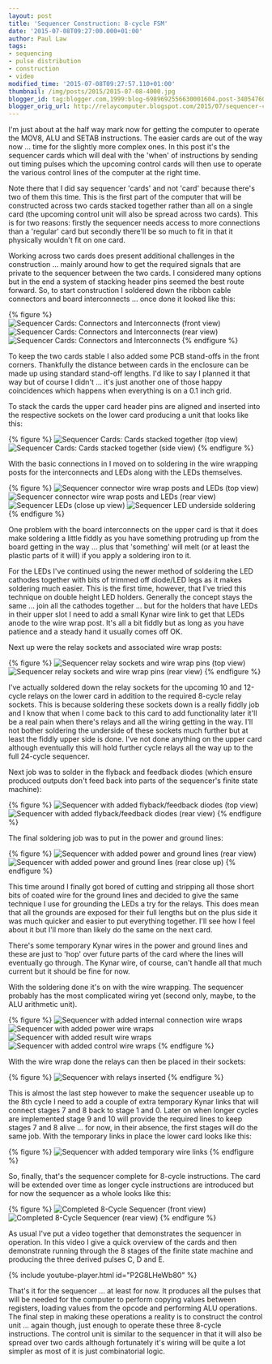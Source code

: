 ```yaml
---
layout: post
title: 'Sequencer Construction: 8-cycle FSM'
date: '2015-07-08T09:27:00.000+01:00'
author: Paul Law
tags:
- sequencing
- pulse distribution
- construction
- video
modified_time: '2015-07-08T09:27:57.110+01:00'
thumbnail: /img/posts/2015/2015-07-08-4000.jpg
blogger_id: tag:blogger.com,1999:blog-6989692556630001604.post-3405476013330306273
blogger_orig_url: http://relaycomputer.blogspot.com/2015/07/sequencer-construction-8-cycle-fsm.html
---
```


I'm just about at the half 
way mark now for getting the computer to operate the MOV8, ALU and SETAB 
instructions. The easier cards are out of the way now ... time for the 
slightly more complex ones. In this post it's the sequencer cards which will 
deal with the 'when' of instructions by sending out timing pulses which the 
upcoming control cards will then use to operate the various control lines of 
the computer at the right time.

Note there that I did say sequencer 
'cards' and not 'card' because there's two of them this time. This is the 
first part of the computer that will be constructed across two cards stacked 
together rather than all on a single card (the upcoming control unit will also 
be spread across two cards). This is for two reasons: firstly the sequencer 
needs access to more connections than a 'regular' card but secondly there'll 
be so much to fit in that it physically wouldn't fit on one card.

Working across two cards does present additional challenges in the 
construction ... mainly around how to get the required signals that are 
private to the sequencer between the two cards. I considered many options but 
in the end a system of stacking header pins seemed the best route forward. So, 
to start construction I soldered down the ribbon cable connectors and board 
interconnects ... once done it looked like this:

{% figure %}
![Sequencer Cards: Connectors and Interconnects (front view)](/assets/img/posts/2015/2015-07-08-0000.jpg)
![Sequencer Cards: Connectors and Interconnects (rear view)](/assets/img/posts/2015/2015-07-08-0001.jpg)
![Sequencer Cards: Connectors and Interconnects](/assets/img/posts/2015/2015-07-08-0002.jpg)
{% endfigure %}

To keep the two cards stable I also added some PCB 
stand-offs in the front corners. Thankfully the distance between cards in the 
enclosure can be made up using standard stand-off lengths. I'd like to say I 
planned it that way but of course I didn't ... it's just another one of those 
happy coincidences which happens when everything is on a 0.1 inch grid.

To stack the cards the upper card header pins are aligned and inserted 
into the respective sockets on the lower card producing a unit that looks like 
this:

{% figure %}
![Sequencer Cards: Cards stacked together (top view)](/assets/img/posts/2015/2015-07-08-0003.jpg)
![Sequencer Cards: Cards stacked together (side view)](/assets/img/posts/2015/2015-07-08-0004.jpg)
{% endfigure %}

With the basic connections in I moved on to soldering 
in the wire wrapping posts for the interconnects and LEDs along with the LEDs 
themselves.

{% figure %}
![Sequencer connector wire wrap posts and LEDs (top view)](/assets/img/posts/2015/2015-07-08-0005.jpg)
![Sequencer connector wire wrap posts and LEDs (rear view)](/assets/img/posts/2015/2015-07-08-0006.jpg)
![Sequencer LEDs (close up view)](/assets/img/posts/2015/2015-07-08-0007.jpg)
![Sequencer LED underside soldering](/assets/img/posts/2015/2015-07-08-0008.jpg)
{% endfigure %}

One problem with the board interconnects on the upper card is that 
it does make soldering a little fiddly as you have something protruding up 
from the board getting in the way ... plus that 'something' will melt (or at 
least the plastic parts of it will) if you apply a soldering iron to it.

For the LEDs I've continued using the newer method of soldering the 
LED cathodes together with bits of trimmed off diode/LED legs as it makes 
soldering much easier. This is the first time, however, that I've tried this 
technique on double height LED holders. Generally the concept stays the same 
... join all the cathodes together ... but for the holders that have LEDs in 
their upper slot I need to add a small Kynar wire link to get that LEDs anode 
to the wire wrap post. It's all a bit fiddly but as long as you have patience 
and a steady hand it usually comes off OK.

Next up were the relay 
sockets and associated wire wrap posts:

{% figure %}
![Sequencer relay sockets and wire wrap pins (top view)](/assets/img/posts/2015/2015-07-08-0009.jpg)
![Sequencer relay sockets and wire wrap pins (rear view)](/assets/img/posts/2015/2015-07-08-0010.jpg)
{% endfigure %}

I've actually soldered down the relay sockets 
for the upcoming 10 and 12-cycle relays on the lower card in addition to the 
required 8-cycle relay sockets. This is because soldering these sockets down 
is a really fiddly job and I know that when I come back to this card to add 
functionality later it'll be a real pain when there's relays and all the 
wiring getting in the way. I'll not bother soldering the underside of these 
sockets much further but at least the fiddly upper side is done. I've not done 
anything on the upper card although eventually this will hold further cycle 
relays all the way up to the full 24-cycle sequencer.

Next job was 
to solder in the flyback and feedback diodes (which ensure produced outputs 
don't feed back into parts of the sequencer's finite state machine):

{% figure %}
![Sequencer with added flyback/feedback diodes (top view)](/assets/img/posts/2015/2015-07-08-0011.jpg)
![Sequencer with added flyback/feedback diodes (rear view)](/assets/img/posts/2015/2015-07-08-0012.jpg)
{% endfigure %}

The final soldering job was to put in the 
power and ground lines:

{% figure %}
![Sequencer with added power and ground lines (rear view)](/assets/img/posts/2015/2015-07-08-0013.jpg)
![Sequencer with added power and ground lines (rear close up)](/assets/img/posts/2015/2015-07-08-0014.jpg)
{% endfigure %}

This time around I finally got bored of 
cutting and stripping all those short bits of coated wire for the ground lines 
and decided to give the same technique I use for grounding the LEDs a try for 
the relays. This does mean that all the grounds are exposed for their full 
lengths but on the plus side it was much quicker and easier to put everything 
together. I'll see how I feel about it but I'll more than likely do the same 
on the next card.

There's some temporary Kynar wires in the power 
and ground lines and these are just to 'hop' over future parts of the card 
where the lines will eventually go through. The Kynar wire, of course, can't 
handle all that much current but it should be fine for now.

With 
the soldering done it's on with the wire wrapping. The sequencer probably has 
the most complicated wiring yet (second only, maybe, to the ALU arithmetic 
unit).

{% figure %}
![Sequencer with added internal connection wire wraps](/assets/img/posts/2015/2015-07-08-0015.jpg)
![Sequencer with added power wire wraps](/assets/img/posts/2015/2015-07-08-0016.jpg)
![Sequencer with added result wire wraps](/assets/img/posts/2015/2015-07-08-0017.jpg)
![Sequencer with added control wire wraps](/assets/img/posts/2015/2015-07-08-0018.jpg)
{% endfigure %}

With the wire wrap done the relays can then be placed in their 
sockets: 

{% figure %}
![Sequencer with relays inserted](/assets/img/posts/2015/2015-07-08-0019.jpg)
{% endfigure %}

This is almost the last step however to make the sequencer useable 
up to the 8th cycle I need to add a couple of extra temporary Kynar links that 
will connect stages 7 and 8 back to stage 1 and 0. Later on when longer cycles 
are implemented stage 9 and 10 will provide the required lines to keep stages 
7 and 8 alive ... for now, in their absence, the first stages will do the same 
job. With the temporary links in place the lower card looks like this:

{% figure %}
![Sequencer with added temporary wire links](/assets/img/posts/2015/2015-07-08-0020.jpg)
{% endfigure %}

So, finally, that's the sequencer complete for 8-cycle 
instructions. The card will be extended over time as longer cycle instructions 
are introduced but for now the sequencer as a whole looks like this:

{% figure %}
![Completed 8-Cycle Sequencer (front view)](/assets/img/posts/2015/2015-07-08-0021.jpg)
![Completed 8-Cycle Sequencer (rear view)](/assets/img/posts/2015/2015-07-08-0022.jpg)
{% endfigure %}

As usual I've put a video together that demonstrates the sequencer 
in operation. In this video I give a quick overview of the cards and then 
demonstrate running through the 8 stages of the finite state machine and 
producing the three derived pulses C, D and E.

{% include youtube-player.html id="P2G8LHeWb80" %}

That's it for the sequencer ... at least for 
now. It produces all the pulses that will be needed for the computer to 
perform copying values between registers, loading values from the opcode and 
performing ALU operations. The final step in making these operations a reality 
is to construct the control unit ... again though, just enough to operate 
these three 8-cycle instructions. The control unit is similar to the sequencer 
in that it will also be spread over two cards although fortunately it's wiring 
will be quite a lot simpler as most of it is just combinatorial logic. 
